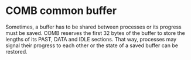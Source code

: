   # COMB common buffer

Sometimes, a buffer has to be shared between processes
or its progress must be saved.
COMB reserves the first 32 bytes of the buffer to store
the lengths of its PAST, DATA and IDLE sections.
That way, processes may signal their progress to each
other or the state of a saved buffer can be restored.
